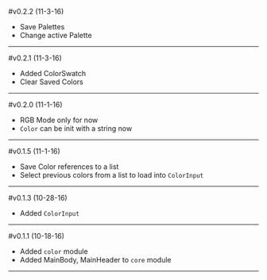 #v0.2.2 (11-3-16)
* Save Palettes
* Change active Palette

---
#v0.2.1 (11-3-16)
* Added ColorSwatch
* Clear Saved Colors

---
#v0.2.0 (11-1-16)
* RGB Mode only for now
* `Color` can be init with a string now

---
#v0.1.5 (11-1-16)
* Save Color references to a list
* Select previous colors from a list to load into `ColorInput`

---
#v0.1.3 (10-28-16)
* Added `ColorInput`

---
#v0.1.1 (10-18-16)
* Added `color` module
* Added MainBody, MainHeader to `core` module

---
